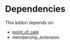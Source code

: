 # Dependencies

This addon depends on:

- [point_of_sale](../../../../../oca-ocb-sale/odoo-bringout-oca-ocb-point_of_sale)
- membership_extension
